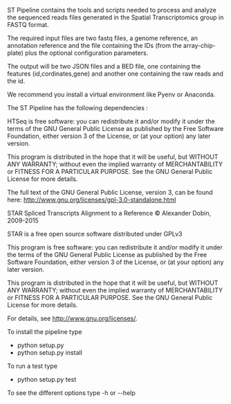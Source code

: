 ST Pipeline contains the tools and scripts needed to process and analyze the sequenced
reads files generated in the Spatial Transcriptomics group in FASTQ format. 

The required input files are two fastq files, a genome reference, an annotation reference and the file
containing the IDs (from the array-chip-plate) plus the optional configuration parameters. 

The output will be two JSON files and a BED file, one containing
the features (id,cordinates,gene) and another one containing the raw reads and the id.

We recommend you install a virtual environment like Pyenv or Anaconda. 

The ST Pipeline has the following dependencies :

HTSeq is free software: you can redistribute it and/or modify it under the terms of the GNU General Public License as published by the Free Software Foundation, either version 3 of the License, or (at your option) any later version.

This program is distributed in the hope that it will be useful, but WITHOUT ANY WARRANTY; without even the implied warranty of MERCHANTABILITY or FITNESS FOR A PARTICULAR PURPOSE. See the GNU General Public License for more details.

The full text of the GNU General Public License, version 3, can be found here: http://www.gnu.org/licenses/gpl-3.0-standalone.html

STAR
Spliced Transcripts Alignment to a Reference
© Alexander Dobin, 2009-2015

STAR is a free open source software distributed under GPLv3

This program is free software: you can redistribute it and/or modify
it under the terms of the GNU General Public License as published by
the Free Software Foundation, either version 3 of the License, or
(at your option) any later version.

This program is distributed in the hope that it will be useful,
but WITHOUT ANY WARRANTY; without even the implied warranty of
MERCHANTABILITY or FITNESS FOR A PARTICULAR PURPOSE.  See the
GNU General Public License for more details.

For details, see <http://www.gnu.org/licenses/>.

To install the pipeline type 

- python setup.py
- python setup.py install

To run a test type
- python setup.py test

To see the different options type -h or --help

